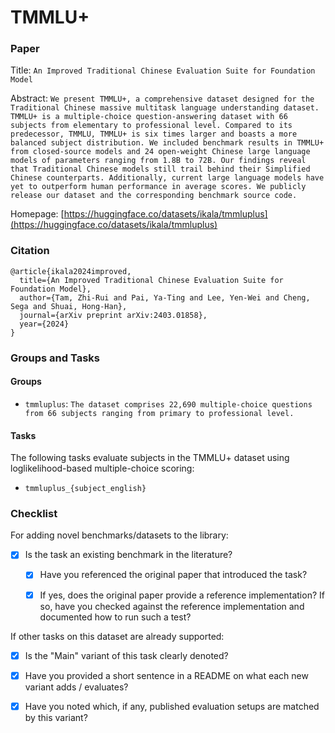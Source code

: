 # TMMLU+

### Paper

Title: `An Improved Traditional Chinese Evaluation Suite for Foundation Model`

Abstract: `We present TMMLU+, a comprehensive dataset designed for the Traditional Chinese massive multitask language understanding dataset. TMMLU+ is a multiple-choice question-answering dataset with 66 subjects from elementary to professional level. Compared to its predecessor, TMMLU, TMMLU+ is six times larger and boasts a more balanced subject distribution. We included benchmark results in TMMLU+ from closed-source models and 24 open-weight Chinese large language models of parameters ranging from 1.8B to 72B. Our findings reveal that Traditional Chinese models still trail behind their Simplified Chinese counterparts. Additionally, current large language models have yet to outperform human performance in average scores. We publicly release our dataset and the corresponding benchmark source code.`


Homepage: [https://huggingface.co/datasets/ikala/tmmluplus](https://huggingface.co/datasets/ikala/tmmluplus)


### Citation

```
@article{ikala2024improved,
  title={An Improved Traditional Chinese Evaluation Suite for Foundation Model},
  author={Tam, Zhi-Rui and Pai, Ya-Ting and Lee, Yen-Wei and Cheng, Sega and Shuai, Hong-Han},
  journal={arXiv preprint arXiv:2403.01858},
  year={2024}
}
```

### Groups and Tasks

#### Groups

* `tmmluplus`: `The dataset comprises 22,690 multiple-choice questions from 66 subjects ranging from primary to professional level. `

#### Tasks

The following tasks evaluate subjects in the TMMLU+ dataset using loglikelihood-based multiple-choice scoring:

* `tmmluplus_{subject_english}`

### Checklist

For adding novel benchmarks/datasets to the library:
* [x] Is the task an existing benchmark in the literature?
  * [x] Have you referenced the original paper that introduced the task?
  * [x] If yes, does the original paper provide a reference implementation? If so, have you checked against the reference implementation and documented how to run such a test?


If other tasks on this dataset are already supported:
* [x] Is the "Main" variant of this task clearly denoted?
* [x] Have you provided a short sentence in a README on what each new variant adds / evaluates?
* [x] Have you noted which, if any, published evaluation setups are matched by this variant?

